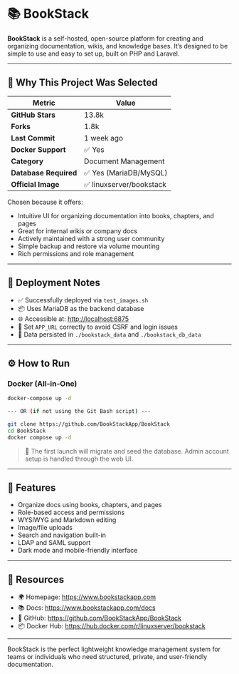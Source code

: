 # 📚 BookStack

**BookStack** is a self-hosted, open-source platform for creating and organizing documentation, wikis, and knowledge bases. It’s designed to be simple to use and easy to set up, built on PHP and Laravel.

---

## 📌 Why This Project Was Selected

| Metric                   | Value                    |
|--------------------------|--------------------------|
| **GitHub Stars**         | 13.8k                    |
| **Forks**                | 1.8k                     |
| **Last Commit**          | 1 week ago               |
| **Docker Support**       | ✅ Yes                   |
| **Category**             | Document Management      |
| **Database Required**    | ✅ Yes (MariaDB/MySQL)   |
| **Official Image**       | ✅ linuxserver/bookstack |

Chosen because it offers:
- Intuitive UI for organizing documentation into books, chapters, and pages
- Great for internal wikis or company docs
- Actively maintained with a strong user community
- Simple backup and restore via volume mounting
- Rich permissions and role management

---

## 🧪 Deployment Notes

- ✅ Successfully deployed via `test_images.sh`
- 📦 Uses MariaDB as the backend database
- 🌐 Accessible at: [http://localhost:6875](http://localhost:6875)
- 🔐 Set `APP_URL` correctly to avoid CSRF and login issues
- 📁 Data persisted in `./bookstack_data` and `./bookstack_db_data`

---

## ⚙️ How to Run

### Docker (All-in-One)

```bash
docker-compose up -d

--- OR (if not using the Git Bash script) ---

git clone https://github.com/BookStackApp/BookStack
cd BookStack
docker compose up -d
```

> 📎 The first launch will migrate and seed the database. Admin account setup is handled through the web UI.

---

## 🔧 Features

- Organize docs using books, chapters, and pages
- Role-based access and permissions
- WYSIWYG and Markdown editing
- Image/file uploads
- Search and navigation built-in
- LDAP and SAML support
- Dark mode and mobile-friendly interface

---

## 🔗 Resources

- 🌍 Homepage: https://www.bookstackapp.com
- 📚 Docs: https://www.bookstackapp.com/docs
- 🐙 GitHub: https://github.com/BookStackApp/BookStack
- 📦 Docker Hub: https://hub.docker.com/r/linuxserver/bookstack

---

BookStack is the perfect lightweight knowledge management system for teams or individuals who need structured, private, and user-friendly documentation.
